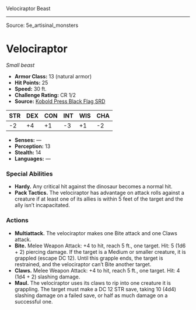 <MonsterName/>Velociraptor</MonsterName>
<CreatureType/>Beast</CreatureType>



---

Source: 5e_artisinal_monsters

# Velociraptor

*Small beast*

- **Armor Class:** 13 (natural armor)
- **Hit Points:** 25
- **Speed:** 30 ft.
- **Challenge Rating:** CR 1/2
- **Source:** [Kobold Press Black Flag SRD](https://koboldpress.com/black-flag-roleplaying/)

| STR | DEX | CON | INT | WIS | CHA |
| --- | --- | --- | --- | --- | --- |
| -2 | +4 | +1 | -3 | +1 | -2 |

- **Senses:** —
- **Perception:** 13
- **Stealth:** 14
- **Languages:** —

### Special Abilities

- **Hardy.** Any critical hit against the dinosaur becomes a normal hit.
- **Pack Tactics.** The velociraptor has advantage on attack rolls against a creature if at least one of its allies is within 5 feet of the target and the ally isn’t incapacitated.

### Actions

- **Multiattack.** The velociraptor makes one Bite attack and one Claws attack.
- **Bite.** Melee Weapon Attack: +4 to hit, reach 5 ft., one target. Hit: 5 (1d6 + 2) piercing damage. If the target is a Medium or smaller creature, it is grappled (escape DC 12). Until this grapple ends, the target is restrained, and the velociraptor can’t Bite another target.
- **Claws.** Melee Weapon Attack: +4 to hit, reach 5 ft., one target. Hit: 4 (1d4 + 2) slashing damage.
- **Maul.** The velociraptor uses its claws to rip into one creature it is grappling. The target must make a DC 12 STR save, taking 10 (4d4) slashing damage on a failed save, or half as much damage on a successful one.




